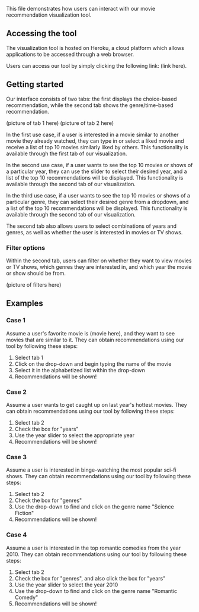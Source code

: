 This file demonstrates how users can interact with our movie recommendation visualization tool.

## Accessing the tool

The visualization tool is hosted on Heroku, a cloud platform which allows applications to be accessed through a web browser.

Users can access our tool by simply clicking the following link: (link here).

## Getting started

Our interface consists of two tabs: the first displays the choice-based recommendation, while the second tab shows the genre/time-based recommendation. 

(picture of tab 1 here) (picture of tab 2 here)

In the first use case, if a user is interested in a movie similar to another movie they already watched, they can type in or select a liked movie and receive a list of top 10 movies similarly liked by others. This functionality is available through the first tab of our visualization.

In the second use case, if a user wants to see the top 10 movies or shows of a particular year, they can use the slider to select their desired year, and a list of the top 10 recommendations will be displayed. This functionality is available through the second tab of our visualization.

In the third use case, if a user wants to see the top 10 movies or shows of a particular genre, they can select their desired genre from a dropdown, and a list of the top 10 recommendations will be displayed. This functionality is available through the second tab of our visualization.

The second tab also allows users to select combinations of years and genres, as well as whether the user is interested in movies or TV shows.

### Filter options

Within the second tab, users can filter on whether they want to view movies or TV shows, which genres they are interested in, and which year the movie or show should be from.

(picture of filters here)

## Examples

### Case 1
Assume a user's favorite movie is (movie here), and they want to see movies that are similar to it.
They can obtain recommendations using our tool by following these steps:
1. Select tab 1
2. Click on the drop-down and begin typing the name of the movie
3. Select it in the alphabetized list within the drop-down
4. Recommendations will be shown!


### Case 2
Assume a user wants to get caught up on last year's hottest movies.
They can obtain recommendations using our tool by following these steps:
1. Select tab 2
2. Check the box for "years"
3. Use the year slider to select the appropriate year
4. Recommendations will be shown!

### Case 3
Assume a user is interested in binge-watching the most popular sci-fi shows.
They can obtain recommendations using our tool by following these steps:
1. Select tab 2
2. Check the box for "genres"
3. Use the drop-down to find and click on the genre name "Science Fiction"
4. Recommendations will be shown!

### Case 4
Assume a user is interested in the top romantic comedies from the year 2010.
They can obtain recommendations using our tool by following these steps:
1. Select tab 2
2. Check the box for "genres", and also click the box for "years"
3. Use the year slider to select the year 2010
4. Use the drop-down to find and click on the genre name "Romantic Comedy"
5. Recommendations will be shown!
